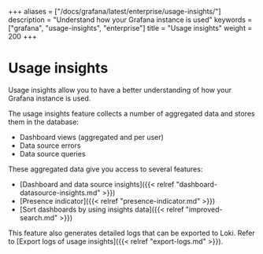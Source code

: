 +++
aliases = ["/docs/grafana/latest/enterprise/usage-insights/"]
description = "Understand how your Grafana instance is used"
keywords = ["grafana", "usage-insights", "enterprise"]
title = "Usage insights"
weight = 200
+++

# Usage insights

Usage insights allow you to have a better understanding of how your Grafana instance is used.

The usage insights feature collects a number of aggregated data and stores them in the database:

- Dashboard views (aggregated and per user)
- Data source errors
- Data source queries

These aggregated data give you access to several features:

- [Dashboard and data source insights]({{< relref "dashboard-datasource-insights.md" >}})
- [Presence indicator]({{< relref "presence-indicator.md" >}})
- [Sort dashboards by using insights data]({{< relref "improved-search.md" >}})

This feature also generates detailed logs that can be exported to Loki. Refer to [Export logs of usage insights]({{< relref "export-logs.md" >}}).

